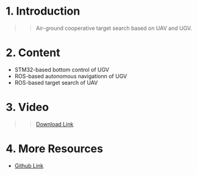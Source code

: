 # 1. Introduction
>>Air-ground cooperative target search based on UAV and UGV.

# 2. Content
- STM32-based bottom control of UGV
- ROS-based autonomous navigationn of UGV
- ROS-based target search of UAV

# 3. Video
>>[Download Link](https://raw.githubusercontent.com/lh9171338/UAV-UGV-Target-Search/master/video/uav_ugv_word.avi)

# 4. More Resources
- [Github Link](https://github.com/lh9171338/Outline)
